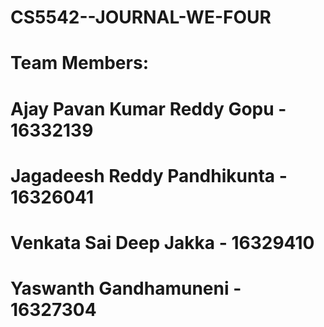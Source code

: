 # CS5542--JOURNAL-WE-FOUR
# Team Members:
# Ajay Pavan Kumar Reddy Gopu - 16332139
# Jagadeesh Reddy Pandhikunta - 16326041
# Venkata Sai Deep Jakka      - 16329410
# Yaswanth Gandhamuneni       - 16327304
